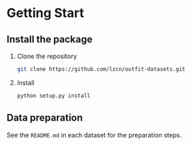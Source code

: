 # Getting Start


## Install the package

1. Clone the repository

   ```bash
   git clone https://github.com/lzcn/outfit-datasets.git
   ```

2. Install

   ```bash
   python setup.py install
   ```

## Data preparation

See the `README.md` in each dataset for the preparation steps.